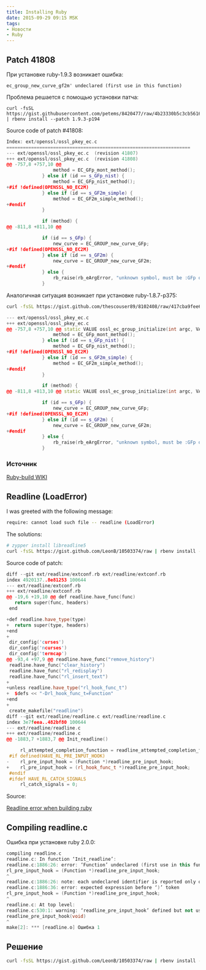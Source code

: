 ```yaml
---
title: Installing Ruby
date: 2015-09-29 09:15 MSK
tags:
- Новости
- Ruby
---
```


## Patch 41808

При установке ruby-1.9.3 возникает ошибка:

```
ec_group_new_curve_gf2m' undeclared (first use in this function)
```

Проблема решается с помощью установки патча:

```
curl -fsSL https://gist.githubusercontent.com/petems/8420477/raw/4b23330b5c3cb5616eb90908c98421e4873e6ca6/41808.diff | rbenv install --patch 1.9.3-p194
```
<!-- excerpt-end -->
Source code of patch #41808:

``` cpp
Index: ext/openssl/ossl_pkey_ec.c
===================================================================
--- ext/openssl/ossl_pkey_ec.c  (revision 41807)
+++ ext/openssl/ossl_pkey_ec.c  (revision 41808)
@@ -757,8 +757,10 @@
                 method = EC_GFp_mont_method();
             } else if (id == s_GFp_nist) {
                 method = EC_GFp_nist_method();
+#if !defined(OPENSSL_NO_EC2M)
             } else if (id == s_GF2m_simple) {
                 method = EC_GF2m_simple_method();
+#endif
             }

             if (method) {
@@ -811,8 +811,10 @@

             if (id == s_GFp) {
                 new_curve = EC_GROUP_new_curve_GFp;
+#if !defined(OPENSSL_NO_EC2M)
             } else if (id == s_GF2m) {
                 new_curve = EC_GROUP_new_curve_GF2m;
+#endif
             } else {
                 rb_raise(rb_eArgError, "unknown symbol, must be :GFp or :GF2m");
             }
```

Аналогичная ситуация возникает при установке ruby-1.8.7-p375:

``` bash
curl -fsSL https://gist.github.com/thescouser89/8102408/raw/417cba9fee6ba1945b967b5ef236f676bd5005e0/1.8.7-rbenv.patch | rbenv install --patch 1.8.7-p375

```

``` cpp
--- ext/openssl/ossl_pkey_ec.c
+++ ext/openssl/ossl_pkey_ec.c
@@ -757,8 +757,10 @@ static VALUE ossl_ec_group_initialize(int argc, VALUE *argv, VALUE self)
                 method = EC_GFp_mont_method();
             } else if (id == s_GFp_nist) {
                 method = EC_GFp_nist_method();
+#if !defined(OPENSSl_NO_EC2M)
             } else if (id == s_GF2m_simple) {
                 method = EC_GF2m_simple_method();
+#endif
             }

             if (method) {
@@ -811,8 +813,10 @@ static VALUE ossl_ec_group_initialize(int argc, VALUE *argv, VALUE self)

             if (id == s_GFp) {
                 new_curve = EC_GROUP_new_curve_GFp;
+#if !defined(OPENSSL_NO_EC2M)
             } else if (id == s_GF2m) {
                 new_curve = EC_GROUP_new_curve_GF2m;
+#endif
             } else {
                 rb_raise(rb_eArgError, "unknown symbol, must be :GFp or :GF2m");
             }
```

### Источник
[Ruby-build WIKI](https://github.com/sstephenson/ruby-build/wiki#make-error-for-200-p247-and-lower-on-fedorared-hat)


## Readline (LoadError)

I was greeted with the following message:

``` bash
require: cannot load such file -- readline (LoadError)
```

The solutions:

``` bash
# zypper install libreadline5
curl -fsSL https://gist.github.com/LeonB/10503374/raw | rbenv install --patch 2.0.0-p451
```

Source code of patch:

``` cpp
diff --git ext/readline/extconf.rb ext/readline/extconf.rb
index 4920137..8e81253 100644
--- ext/readline/extconf.rb
+++ ext/readline/extconf.rb
@@ -19,6 +19,10 @@ def readline.have_func(func)
   return super(func, headers)
 end

+def readline.have_type(type)
+  return super(type, headers)
+end
+
 dir_config('curses')
 dir_config('ncurses')
 dir_config('termcap')
@@ -93,4 +97,9 @@ readline.have_func("remove_history")
 readline.have_func("clear_history")
 readline.have_func("rl_redisplay")
 readline.have_func("rl_insert_text")
+
+unless readline.have_type("rl_hook_func_t")
+  $defs << "-Drl_hook_func_t=Function"
+end
+
 create_makefile("readline")
diff --git ext/readline/readline.c ext/readline/readline.c
index 3e7feea..482bf80 100644
--- ext/readline/readline.c
+++ ext/readline/readline.c
@@ -1883,7 +1883,7 @@ Init_readline()

     rl_attempted_completion_function = readline_attempted_completion_function;
 #if defined(HAVE_RL_PRE_INPUT_HOOK)
-    rl_pre_input_hook = (Function *)readline_pre_input_hook;
+    rl_pre_input_hook = (rl_hook_func_t *)readline_pre_input_hook;
 #endif
 #ifdef HAVE_RL_CATCH_SIGNALS
     rl_catch_signals = 0;
```

Source:

[Readline error when building ruby](http://www.markholmberg.com/articles/readline-error-when-building-ruby)


## Compiling readline.c

Ошибка при установке ruby 2.0.0:

``` cpp
compiling readline.c
readline.c: In function ‘Init_readline’:
readline.c:1886:26: error: ‘Function’ undeclared (first use in this function)
rl_pre_input_hook = (Function *)readline_pre_input_hook;
^
readline.c:1886:26: note: each undeclared identifier is reported only once for each function it appears in
readline.c:1886:36: error: expected expression before ‘)’ token
rl_pre_input_hook = (Function *)readline_pre_input_hook;
^
readline.c: At top level:
readline.c:530:1: warning: ‘readline_pre_input_hook’ defined but not used [-Wunused-function]
readline_pre_input_hook(void)
^
make[2]: *** [readline.o] Ошибка 1
```

## Решение

``` bash
curl -fsSL https://gist.github.com/LeonB/10503374/raw | rbenv install --patch 2.0.0-p451
```
